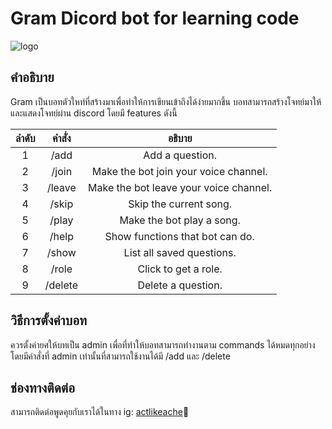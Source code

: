 # Gram Dicord bot for learning code

![logo](https://www.linqto.com/wp-content/uploads/2023/08/discord-logo.png)

## คำอธิบาย

Gram เป็นบอทตัวใหท่ที่สร้างมาเพื่อทำให้การเขียนเข้าถึงได้ง่ายมากขึ้น บอทสามารถสร้างโจทย์มาให้และแสดงโจทย์ผ่าน discord โดยมี features ดังนี้

| ลำดับ | คำสั่ง | อธิบาย |
| :--: | :----: | :-: |
| 1    | /add | Add a question.   |
| 2    | /join  | Make the bot join your voice channel.    |
| 3    | /leave   | Make the bot leave your voice channel.     |
| 4    | /skip   | Skip the current song. |
| 5    | /play   | Make the bot play a song.     |
| 6    | /help   | Show functions that bot can do.     |
| 7    | /show   | List all saved questions.     |
| 8    | /role   | Click to get a role.     |
| 9    | /delete   | Delete a question.    |

## วิธีการตั้งค่าบอท

ควรตั้งค่ายศให้บทเป็น admin เพื่อที่ทำให้บอทสามารถทำงานตาม commands ได้หมดทุกอย่าง
โดยมีคำสั่งที่ admin เท่านั้นที่สามารถใช้งานได้มี /add และ /delete

<!-- 
## test code 

this is `Python`

```
def test():
    return False
``` -->
## ช่องทางติดต่อ

สามารถติดต่อพูดคุยกับเราได้ในทาง ig: [actlikeache](https://www.instagram.com/actlikeache/)🫡
